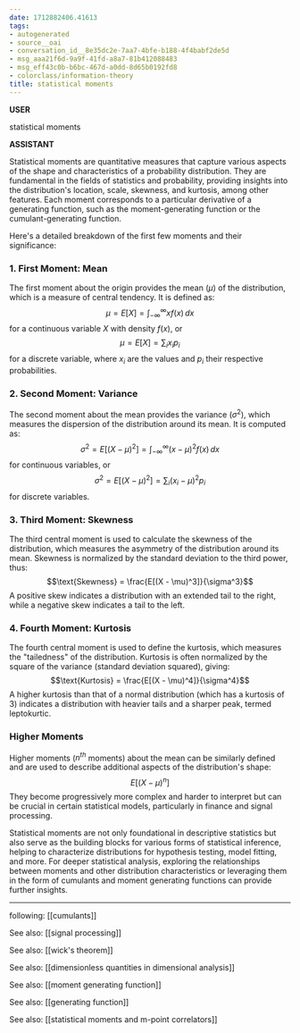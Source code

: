 ```yaml
---
date: 1712882406.41613
tags:
- autogenerated
- source__oai
- conversation_id__8e35dc2e-7aa7-4bfe-b188-4f4babf2de5d
- msg_aaa21f6d-9a9f-41fd-a8a7-81b412088483
- msg_eff43c0b-b6bc-467d-a0dd-8d65b0192fd8
- colorclass/information-theory
title: statistical moments
---
```


**USER**

statistical moments


**ASSISTANT**

Statistical moments are quantitative measures that capture various aspects of the shape and characteristics of a probability distribution. They are fundamental in the fields of statistics and probability, providing insights into the distribution's location, scale, skewness, and kurtosis, among other features. Each moment corresponds to a particular derivative of a generating function, such as the moment-generating function or the cumulant-generating function.

Here's a detailed breakdown of the first few moments and their significance:

### 1. First Moment: Mean
The first moment about the origin provides the mean ($\mu$) of the distribution, which is a measure of central tendency. It is defined as:
$$\mu = E[X] = \int_{-\infty}^\infty x f(x) \, dx$$
for a continuous variable $X$ with density $f(x)$, or
$$\mu = E[X] = \sum_{i} x_i p_i$$
for a discrete variable, where $x_i$ are the values and $p_i$ their respective probabilities.

### 2. Second Moment: Variance
The second moment about the mean provides the variance ($\sigma^2$), which measures the dispersion of the distribution around its mean. It is computed as:
$$\sigma^2 = E[(X - \mu)^2] = \int_{-\infty}^\infty (x - \mu)^2 f(x) \, dx$$
for continuous variables, or
$$\sigma^2 = E[(X - \mu)^2] = \sum_{i} (x_i - \mu)^2 p_i$$
for discrete variables.

### 3. Third Moment: Skewness
The third central moment is used to calculate the skewness of the distribution, which measures the asymmetry of the distribution around its mean. Skewness is normalized by the standard deviation to the third power, thus:
$$\text{Skewness} = \frac{E[(X - \mu)^3]}{\sigma^3}$$
A positive skew indicates a distribution with an extended tail to the right, while a negative skew indicates a tail to the left.

### 4. Fourth Moment: Kurtosis
The fourth central moment is used to define the kurtosis, which measures the "tailedness" of the distribution. Kurtosis is often normalized by the square of the variance (standard deviation squared), giving:
$$\text{Kurtosis} = \frac{E[(X - \mu)^4]}{\sigma^4}$$
A higher kurtosis than that of a normal distribution (which has a kurtosis of 3) indicates a distribution with heavier tails and a sharper peak, termed leptokurtic.

### Higher Moments
Higher moments ($n^{th}$ moments) about the mean can be similarly defined and are used to describe additional aspects of the distribution's shape:
$$E[(X - \mu)^n]$$
They become progressively more complex and harder to interpret but can be crucial in certain statistical models, particularly in finance and signal processing.

Statistical moments are not only foundational in descriptive statistics but also serve as the building blocks for various forms of statistical inference, helping to characterize distributions for hypothesis testing, model fitting, and more. For deeper statistical analysis, exploring the relationships between moments and other distribution characteristics or leveraging them in the form of cumulants and moment generating functions can provide further insights.


---


following: [[cumulants]]

See also: [[signal processing]]


See also: [[wick's theorem]]


See also: [[dimensionless quantities in dimensional analysis]]


See also: [[moment generating function]]


See also: [[generating function]]


See also: [[statistical moments and m-point correlators]]